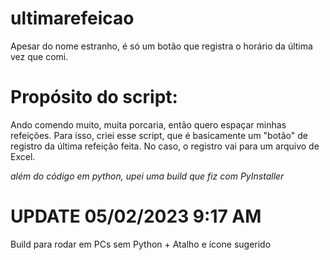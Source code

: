 # ultimarefeicao
Apesar do nome estranho, é só um botão que registra o horário da última vez que comi. 


# Propósito do script:
 Ando comendo muito, muita porcaria, então quero espaçar minhas refeições.
 Para isso, criei esse script,
 que é basicamente um "botão" de registro da última refeição feita.
 No caso, o registro vai para um arquivo de Excel. 

_além do código em python, upei uma build que fiz com PyInstaller_

# UPDATE 05/02/2023 9:17 AM
Build para rodar em PCs sem Python + Atalho e ícone sugerido



